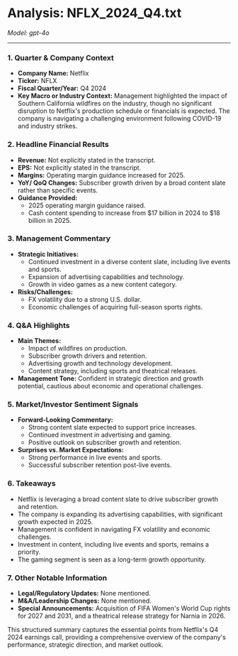 # Analysis: NFLX_2024_Q4.txt

*Model: gpt-4o*

---

### 1. Quarter & Company Context
- **Company Name:** Netflix
- **Ticker:** NFLX
- **Fiscal Quarter/Year:** Q4 2024
- **Key Macro or Industry Context:** Management highlighted the impact of Southern California wildfires on the industry, though no significant disruption to Netflix's production schedule or financials is expected. The company is navigating a challenging environment following COVID-19 and industry strikes.

### 2. Headline Financial Results
- **Revenue:** Not explicitly stated in the transcript.
- **EPS:** Not explicitly stated in the transcript.
- **Margins:** Operating margin guidance increased for 2025.
- **YoY/ QoQ Changes:** Subscriber growth driven by a broad content slate rather than specific events.
- **Guidance Provided:** 
  - 2025 operating margin guidance raised.
  - Cash content spending to increase from $17 billion in 2024 to $18 billion in 2025.

### 3. Management Commentary
- **Strategic Initiatives:**
  - Continued investment in a diverse content slate, including live events and sports.
  - Expansion of advertising capabilities and technology.
  - Growth in video games as a new content category.
- **Risks/Challenges:**
  - FX volatility due to a strong U.S. dollar.
  - Economic challenges of acquiring full-season sports rights.

### 4. Q&A Highlights
- **Main Themes:**
  - Impact of wildfires on production.
  - Subscriber growth drivers and retention.
  - Advertising growth and technology development.
  - Content strategy, including sports and theatrical releases.
- **Management Tone:** Confident in strategic direction and growth potential, cautious about economic and operational challenges.

### 5. Market/Investor Sentiment Signals
- **Forward-Looking Commentary:**
  - Strong content slate expected to support price increases.
  - Continued investment in advertising and gaming.
  - Positive outlook on subscriber growth and retention.
- **Surprises vs. Market Expectations:**
  - Strong performance in live events and sports.
  - Successful subscriber retention post-live events.

### 6. Takeaways
- Netflix is leveraging a broad content slate to drive subscriber growth and retention.
- The company is expanding its advertising capabilities, with significant growth expected in 2025.
- Management is confident in navigating FX volatility and economic challenges.
- Investment in content, including live events and sports, remains a priority.
- The gaming segment is seen as a long-term growth opportunity.

### 7. Other Notable Information
- **Legal/Regulatory Updates:** None mentioned.
- **M&A/Leadership Changes:** None mentioned.
- **Special Announcements:** Acquisition of FIFA Women's World Cup rights for 2027 and 2031, and a theatrical release strategy for Narnia in 2026.

This structured summary captures the essential points from Netflix's Q4 2024 earnings call, providing a comprehensive overview of the company's performance, strategic direction, and market outlook.